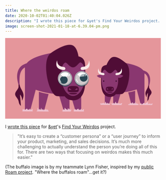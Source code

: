 ```yaml
---
title: Where the weirdos roam
date: 2020-10-02T01:40:04.026Z
description: "I wrote this piece for &yet's Find Your Weirdos project. The buffalo image is by my teammate Lynn Fisher, inspired by my public Roam project. 'Where the buffalos roam'…get it?..."
image: screen-shot-2021-01-18-at-6.39.04-pm.png
---
```

![An illustration of two purple buffalo on a pink background, one with big googly eyes.](screen-shot-2021-01-18-at-6.39.04-pm.png)

I [wrote this piece](https://find.yourweirdos.com/posts/where-the-weirdos-roam) for [&yet](https://andyet.com)'s [Find Your Weirdos](https://find.yourweirdos.com) project. 

> "It’s easy to create a “customer persona” or a “user journey” to inform your product, marketing, and sales decisions. It’s much more challenging to actually understand the person you’re doing all of this for. There are two ways that focusing on weirdos makes this much easier."

(The buffalo image is by my teammate Lynn Fisher, inspired by my [public Roam project](http://roam.sarahavenir.com). "Where the buffalos roam"...get it?)
